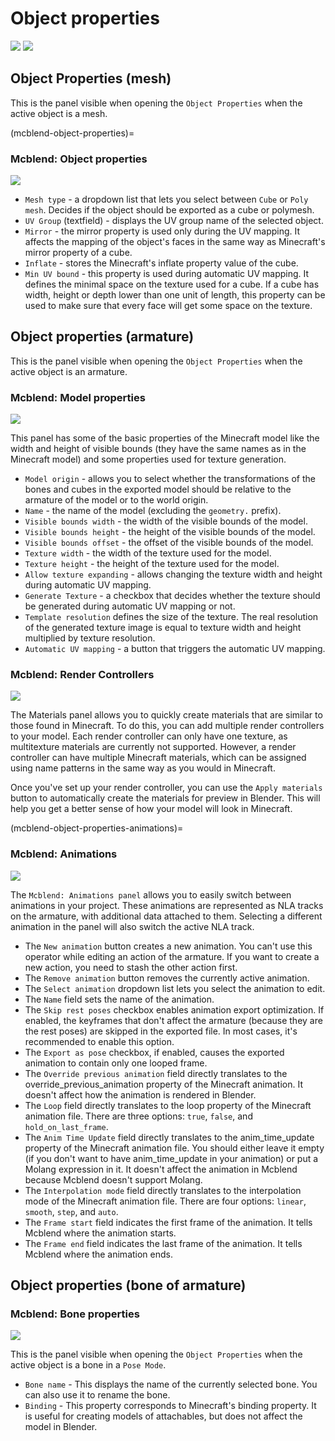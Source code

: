 # Object properties

![](/img/gui/object_properties_bone.png)
![](/img/gui/object_properties_cube.png)

## Object Properties (mesh)

This is the panel visible when opening the `Object Properties` when the active object is a mesh.

(mcblend-object-properties)=
### Mcblend: Object properties

![](/img/gui/object_properties_mesh.png)

- `Mesh type` - a dropdown list that lets you select between `Cube` or `Poly mesh`. Decides if the object should be exported as a cube or polymesh.
- `UV Group` (textfield) - displays the UV group name of the selected object.
- `Mirror` - the mirror property is used only during the UV mapping. It affects the mapping of the object's faces in the same way as Minecraft's mirror property of a cube.
- `Inflate` - stores the Minecraft's inflate property value of the cube.
- `Min UV bound` - this property is used during automatic UV mapping. It defines the minimal space on the texture used for a cube. If a cube has width, height or depth lower than one unit of length, this property can be used to make sure that every face will get some space on the texture.

## Object properties (armature)
This is the panel visible when opening the `Object Properties` when the active object is an armature.

### Mcblend: Model properties

![](/img/gui/object_properties_armature_model_properties.png)

This panel has some of the basic properties of the Minecraft model like the width and height of visible bounds (they have the same names as in the Minecraft model) and some properties used for texture generation.

- `Model origin` - allows you to select whether the transformations of the bones and cubes in the exported model should be relative to the armature of the model or to the world origin.
- `Name` - the name of the model (excluding the `geometry.` prefix).
- `Visible bounds width` - the width of the visible bounds of the model.
- `Visible bounds height` - the height of the visible bounds of the model.
- `Visible bounds offset` - the offset of the visible bounds of the model.
- `Texture width` - the width of the texture used for the model.
- `Texture height` - the height of the texture used for the model.
- `Allow texture expanding` - allows changing the texture width and height during automatic UV mapping.
- `Generate Texture` - a checkbox that decides whether the texture should be generated during automatic UV mapping or not.
- `Template resolution` defines the size of the texture. The real resolution of the generated texture image is equal to texture width and height multiplied by texture resolution.
- `Automatic UV mapping` - a button that triggers the automatic UV mapping.

### Mcblend: Render Controllers

![](/img/gui/object_properties_armature_render_controllers.png)

The Materials panel allows you to quickly create materials that are similar to those found in Minecraft. To do this, you can add multiple render controllers to your model. Each render controller can only have one texture, as multitexture materials are currently not supported. However, a render controller can have multiple Minecraft materials, which can be assigned using name patterns in the same way as you would in Minecraft.

Once you've set up your render controller, you can use the `Apply materials` button to automatically create the materials for preview in Blender. This will help you get a better sense of how your model will look in Minecraft.

(mcblend-object-properties-animations)=
### Mcblend: Animations

![](/img/gui/object_properties_armature_animations.png)

The `Mcblend: Animations panel` allows you to easily switch between animations in your project. These animations are represented as NLA tracks on the armature, with additional data attached to them. Selecting a different animation in the panel will also switch the active NLA track.

- The `New animation` button creates a new animation. You can't use this operator while editing an action of the armature. If you want to create a new action, you need to stash the other action first.
- The `Remove animation` button removes the currently active animation.
- The `Select animation` dropdown list lets you select the animation to edit.
- The `Name` field sets the name of the animation.
- The `Skip rest poses` checkbox enables animation export optimization. If enabled, the keyframes that don't affect the armature (because they are the rest poses) are skipped in the exported file. In most cases, it's recommended to enable this option.
- The `Export as pose` checkbox, if enabled, causes the exported animation to contain only one looped frame.
- The `Override previous animation` field directly translates to the override_previous_animation property of the Minecraft animation. It doesn't affect how the animation is rendered in Blender.
- The `Loop` field directly translates to the loop property of the Minecraft animation file. There are three options: `true`, `false`, and `hold_on_last_frame`.
- The `Anim Time Update` field directly translates to the anim_time_update property of the Minecraft animation file. You should either leave it empty (if you don't want to have anim_time_update in your animation) or put a Molang expression in it. It doesn't affect the animation in Mcblend because Mcblend doesn't support Molang.
- The `Interpolation mode` field directly translates to the interpolation mode of the Minecraft animation file. There are four options: `linear`, `smooth`, `step`, and `auto`.
- The `Frame start` field indicates the first frame of the animation. It tells Mcblend where the animation starts.
- The `Frame end` field indicates the last frame of the animation. It tells Mcblend where the animation ends.

## Object properties (bone of armature)

### Mcblend: Bone properties

![](/img/gui/object_properties_armature_bone_properties.png)

This is the panel visible when opening the `Object Properties` when the active object is a bone in a `Pose Mode`.

- `Bone name` - This displays the name of the currently selected bone. You can also use it to rename the bone.
- `Binding` - This property corresponds to Minecraft's binding property. It is useful for creating models of attachables, but does not affect the model in Blender.
